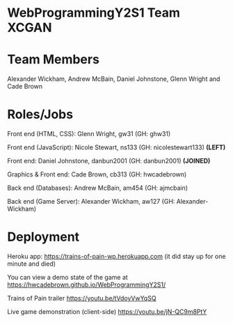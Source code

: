 # WebProgrammingY2S1 Team XCGAN

# Team Members
Alexander Wickham, Andrew McBain, Daniel Johnstone, Glenn Wright and Cade Brown

# Roles/Jobs

Front end (HTML, CSS): Glenn Wright, gw31 (GH: ghw31)

Front end (JavaScript): Nicole Stewart, ns133 (GH: nicolestewart133) **(LEFT)**

Front end: Daniel Johnstone, danbun2001 (GH: danbun2001) **(JOINED)**

Graphics & Front end: Cade Brown, cb313 (GH: hwcadebrown)

Back end (Databases): Andrew McBain, am454 (GH: ajmcbain)

Back end (Game Server): Alexander Wickham, aw127 (GH: Alexander-Wickham)

# Deployment

Heroku app: https://trains-of-pain-wp.herokuapp.com (it did stay up for one minute and died)

You can view a demo state of the game at https://hwcadebrown.github.io/WebProgrammingY2S1/

Trains of Pain trailer https://youtu.be/tVdoyVwYqSQ

Live game demonstration (client-side)  https://youtu.be/jN-QC9m8PtY
